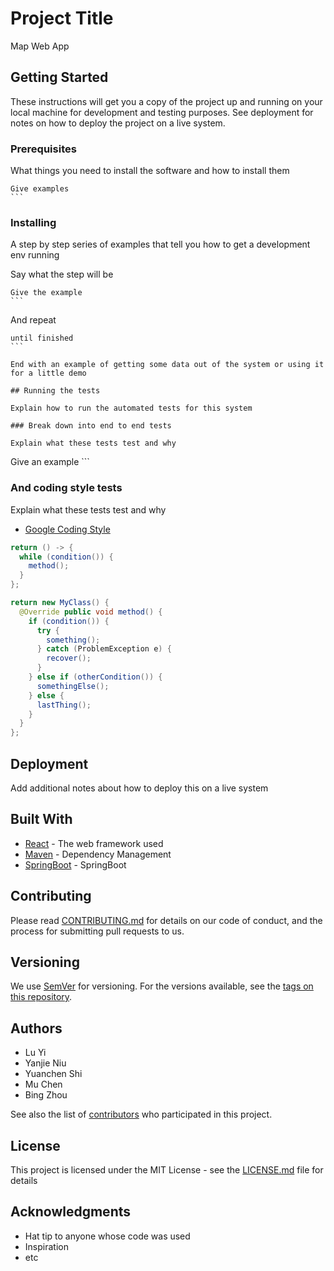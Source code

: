 
# Project Title

Map Web App

## Getting Started

These instructions will get you a copy of the project up and running on your local machine for development and testing purposes. See deployment for notes on how to deploy the project on a live system.

### Prerequisites

What things you need to install the software and how to install them

```
Give examples
​```
```

### Installing

A step by step series of examples that tell you how to get a development env running

Say what the step will be

```
Give the example
​```
```

And repeat

```
until finished
​```

End with an example of getting some data out of the system or using it for a little demo

## Running the tests

Explain how to run the automated tests for this system

### Break down into end to end tests

Explain what these tests test and why

```
Give an example
​```

### And coding style tests

Explain what these tests test and why

* [Google Coding Style](http://google.github.io/styleguide/)

```java
return () -> {
  while (condition()) {
    method();
  }
};

return new MyClass() {
  @Override public void method() {
    if (condition()) {
      try {
        something();
      } catch (ProblemException e) {
        recover();
      }
    } else if (otherCondition()) {
      somethingElse();
    } else {
      lastThing();
    }
  }
};
```

## Deployment

Add additional notes about how to deploy this on a live system

## Built With

* [React](https://reactjs.org/docs/getting-started.html) - The web framework used
* [Maven](https://maven.apache.org/) - Dependency Management
* [SpringBoot](https://spring.io/guides) - SpringBoot

## Contributing

Please read [CONTRIBUTING.md](https://gist.github.com/PurpleBooth/b24679402957c63ec426) for details on our code of conduct, and the process for submitting pull requests to us.

## Versioning

We use [SemVer](http://semver.org/) for versioning. For the versions available, see the [tags on this repository](https://github.com/your/project/tags). 

## Authors

* Lu Yi
* Yanjie Niu
* Yuanchen Shi
* Mu Chen
* Bing Zhou

See also the list of [contributors](https://github.com/your/project/contributors) who participated in this project.

## License

This project is licensed under the MIT License - see the [LICENSE.md](LICENSE.md) file for details

## Acknowledgments

* Hat tip to anyone whose code was used
* Inspiration
* etc